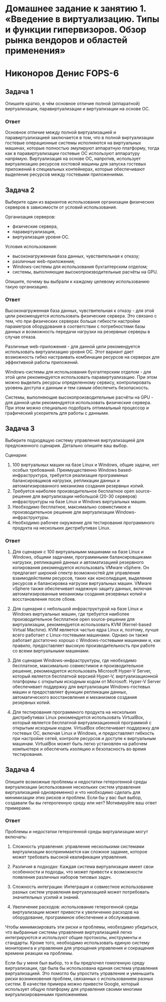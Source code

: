 # Домашнее задание к занятию 1. «Введение в виртуализацию. Типы и функции гипервизоров. Обзор рынка вендоров и областей применения»
# Никоноров Денис FOPS-6

## Задача 1
Опишите кратко, в чём основное отличие полной (аппаратной) виртуализации,
паравиртуализации и виртуализации на основе ОС.

### Ответ
Основное отличие между полной виртуализацией и паравиртуализацией заключается
в том, что в полной виртуализации гостевые операционные системы исполняются
на виртуальных машинах, которые полностью эмулируют аппаратную платформу,
тогда как в паравиртуализации гостевые ОС используют аппаратуру напрямую.
Виртуализация на основе ОС, напротив, использует виртуализацию ресурсов
хостовой машины для запуска гостевых приложений в специальных контейнерах,
которые обеспечивают выделение ресурсов между гостевыми приложениями.

## Задача 2
Выберите один из вариантов использования организации физических серверов в зависимости от условий использования.

Организация серверов:

* физические сервера,
* паравиртуализация,
* виртуализация уровня ОС.

Условия использования:

* высоконагруженная база данных, чувствительная к отказу;
* различные web-приложения;
* Windows-системы для использования бухгалтерским отделом;
* системы, выполняющие высокопроизводительные расчёты на GPU.

Опишите, почему вы выбрали к каждому целевому использованию такую организацию.

### Ответ

Высоконагруженная база данных, чувствительная к отказу -
для этой цели рекомендуется использовать физические сервера.
Это связано с тем, что при физических серверах больше гибкости настройки
параметров оборудования в соответствии с потребностями базы данных и
возможность передачи нагрузки на резервные серверы в случае отказа.

Различные web-приложения - для данной цели рекомендуется использовать
виртуализацию уровня ОС. Этот вариант дает возможность гибко настраивать
комбинации ресурсов на серверах для эффективной работы приложений.

Windows-системы для использования бухгалтерским отделом - для этой цели
рекомендуется использовать паравиртуализацию. При этом можно выделить
ресурсы определенному сервису, контролировать уровень доступа к данным и
тем самым обеспечить безопасность.

Системы, выполняющие высокопроизводительные расчёты на GPU - для данной
цели рекомендуется использовать физические сервера. При этом можно
специально подобрать оптимальный процессор и графический ускоритель
для работы с данными.

## Задача 3

Выберите подходящую систему управления виртуализацией для предложенного сценария. Детально опишите ваш выбор.

Сценарии:

1. 100 виртуальных машин на базе Linux и Windows, общие задачи, нет особых требований. Преимущественно Windows based-инфраструктура, требуется реализация программных балансировщиков нагрузки, репликации данных и автоматизированного механизма создания резервных копий.
2. Требуется наиболее производительное бесплатное open source-решение для виртуализации небольшой (20-30 серверов) инфраструктуры на базе Linux и Windows виртуальных машин.
3. Необходимо бесплатное, максимально совместимое и производительное решение для виртуализации Windows-инфраструктуры.
4. Необходимо рабочее окружение для тестирования программного продукта на нескольких дистрибутивах Linux.

### Ответ

1. Для сценария с 100 виртуальными машинами на базе Linux и Windows, общими задачами, программными балансировщиками нагрузки, репликацией данных и автоматизацией резервного копирования рекомендуется использовать VMware vSphere. Он предлагает широкий спектр возможностей для управления взаимодействиям ресурсов, таких как консолидация, выделение ресурсов и балансировка нагрузки виртуальных машин. VMware vSphere также обеспечивает надежную защиту данных, включая автоматизированные механизмы создания резервных копий и восстановления после сбоев.

2. Для сценария с небольшой инфраструктурой на базе Linux и Windows виртуальных машин, где требуется наиболее производительное бесплатное open source-решение для виртуализации, рекомендуется использовать KVM (Kernel-based Virtual Machine). KVM является частью ядра Linux и, поэтому, лучше всего работает с Linux-гостевыми машинами. Однако он также работает достаточно хорошо с Windows-гостевыми машинами и, как правило, предоставляет высокую производительность при работе со всеми виртуальными машинами.

3. Для сценария Windows-инфраструктуры, где необходимо бесплатное, максимально совместимое и производительное решение, рекомендуется использовать Microsoft Hyper-V Server, который является бесплатной версией Hyper-V, виртуализационной платформы с открытым исходным кодом от Microsoft. Hyper-V Server обеспечивает поддержку для виртуализации Windows-гостевых машин и предоставляет функции репликации данных, автоматического восстановления и механизмов создания резервных копий.

4. Для тестирования программного продукта на нескольких дистрибутивах Linux рекомендуется использовать VirtualBox, который является бесплатной виртуализационной программой с открытым исходным кодом. VirtualBox обеспечивает поддержку для гостевых ОС, включая Linux и Windows, и предоставляет гибкость при настройке сетей, контроле ресурсов и доступе к виртуальным машинам. VirtualBox может быть легко установлен на рабочем компьютере и обеспечить изоляцию и безопасность во время тестирования.

## Задача 4
Опишите возможные проблемы и недостатки гетерогенной среды виртуализации
(использования нескольких систем управления виртуализацией одновременно) и
что необходимо сделать для минимизации этих рисков и проблем.
Если бы у вас был выбор, создавали бы вы гетерогенную среду или нет?
Мотивируйте ваш ответ примерами.

### Ответ
Проблемы и недостатки гетерогенной среды виртуализации могут включать:

1. Сложность управления: управление несколькими системами виртуализации воспринимается как сложное задание, которое может требовать высокой квалификации управления.

2. Различия в подходах: Каждая система виртуализации имеет свои особенности и подходы, что может привести к возможности появления различных наборов типовых задач.

3. Сложность интеграции: Интеграция и совместное использование разных систем управления виртуализацией может потребовать значительных усилий и знаний.

4. Увеличение расходов: использование гетерогенной среды виртуализации может привести к увеличению расходов на оборудование, программное обеспечение и обслуживание.

Чтобы минимизировать эти риски и проблемы, необходимо убедиться, что выбранные системы управления виртуализацией легко интегрируются и используют общие протоколы, инструменты и стандарты. Кроме того, необходимо использовать единую систему мониторинга и управления для упрощения управления и сокращения времени реакции на проблемы.

Если бы у меня был выбор, то я бы предпочел гомогенную среду виртуализации, где была бы использована единая система управления виртуализацией. Это помогло бы упростить управление и уменьшить риски возникновения проблем, связанных с использованием разных систем. В качестве примера можно привести Google, который использует общую платформу для управления своими многими виртуализированными приложениями.
